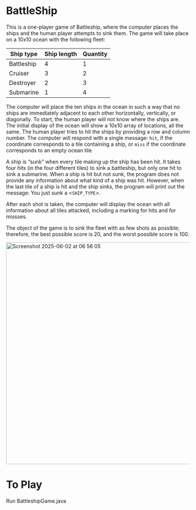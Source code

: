# BattleShip

 This is a one-player game of Battleship, where the computer places the ships and the human player attempts to sink them. The game will take place on a 10x10 ocean with the following fleet:

| Ship type	| Ship length |	Quantity| 
| -- | -- | -- |
| Battleship	| 4	| 1 |
| Cruiser |	3	| 2 |
| Destroyer	| 2	| 3 |
| Submarine	| 1	| 4 |

The computer will place the ten ships in the ocean in such a way that no ships are immediately adjacent to each other horizontally, vertically, or diagonally. To start, the human player will not know where the ships are. The initial display of the ocean will show a 10x10 array of locations, all the same. The human player tries to hit the ships by providing a row and column number. The computer will respond with a single message: `hit`, if the coordinate corresponds to a tile containing a ship, or `miss` if the coordinate corresponds to an empty ocean tile.

A ship is “sunk” when every tile making up the ship has been hit. It takes four hits (in the four different tiles) to sink a battleship, but only one hit to sink a submarine. When a ship is hit but not sunk, the program does not provide any information about what kind of a ship was hit. However, when the last tile of a ship is hit and the ship sinks, the program will print out the message: You just sunk a <`SHIP_TYPE`>.

After each shot is taken, the computer will display the ocean with all information about all tiles attacked, including a marking for hits and for missses.

The object of the game is to sink the fleet with as few shots as possible; therefore, the best possible score is 20, and the worst possible score is 100.
 
<img width="606" alt="Screenshot 2025-06-02 at 06 56 05" src="https://github.com/user-attachments/assets/26ad7c05-2524-46f0-a1fd-0a2bb4d58a7c" />

# To Play

Run BattleshipGame.java
